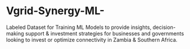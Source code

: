 # Vgrid-Synergy-ML-
Labeled Dataset for Training ML Models to provide insights, decision-making support &amp; investment strategies for businesses and governments looking to invest or optimize connectivity in Zambia &amp; Southern Africa.
